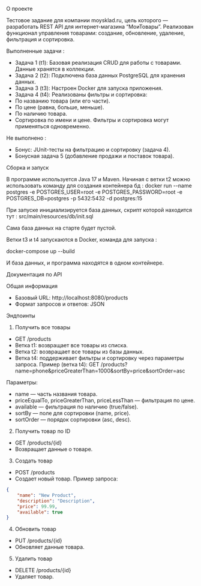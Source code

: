 О проекте

Тестовое задание для компании moysklad.ru, цель которого — разработать REST API для интернет-магазина “МоиТовары”. 
Реализован функционал управления товарами: создание, обновление, удаление, фильтрация и сортировка.

Выполненные задачи :

- Задача 1 (t1): Базовая реализация CRUD для работы с товарами. Данные хранятся в коллекции.
- Задача 2 (t2): Подключена база данных PostgreSQL для хранения данных.
- Задача 3 (t3): Настроен Docker для запуска приложения.
- Задача 4 (t4): Реализованы фильтры и сортировка:
 - По названию товара (или его части).
 - По цене (равна, больше, меньше).
 - По наличию товара.
 - Сортировка по имени и цене.
Фильтры и сортировка могут применяться одновременно.

Не выполнено :

- Бонус: JUnit-тесты на фильтрацию и сортировку (задача 4).
- Бонусная задача 5 (добавление продажи и поставок товара).

Сборка и запуск

В программе используется Java 17 и Maven.
Начиная с ветки t2 можно использовать команду для создания контейнера бд :
docker run --name postgres -e POSTGRES_USER=root -e POSTGRES_PASSWORD=root -e POSTGRES_DB=postgres -p 5432:5432 -d postgres:15

При запуске инициализируется база данных, скрипт которой находится тут : src/main/resources/db/init.sql

Сама база данных на старте будет пустой.

Ветки t3 и t4 запускаются в Docker, команда для запуска :

docker-compose up --build

И база данных, и программа находятся в одном контейнере.

Документация по API

Общая информация

- Базовый URL: http://localhost:8080/products
- Формат запросов и ответов: JSON

Эндпоинты

1. Получить все товары
- GET /products
- Ветка t1: возвращает все товары из списка.
- Ветка t2: возвращает все товары из базы данных.
- Ветка t4: поддерживает фильтры и сортировку через параметры запроса.
Пример (ветка t4):
 GET /products?name=phone&priceGreaterThan=1000&sortBy=price&sortOrder=asc

Параметры:
- name — часть названия товара.
- priceEqualTo, priceGreaterThan, priceLessThan — фильтрация по цене.
- available — фильтрация по наличию (true/false).
- sortBy — поле для сортировки (name, price).
- sortOrder — порядок сортировки (asc, desc).

2. Получить товар по ID
- GET /products/{id}
- Возвращает данные о товаре.
3. Создать товар
- POST /products
- Создает новый товар. Пример запроса: 
```json
{
    "name": "New Product",
    "description": "Description",
    "price": 99.99,
    "available": true
}
```

4. Обновить товар
- PUT /products/{id}
- Обновляет данные товара.
5. Удалить товар
- DELETE /products/{id}
- Удаляет товар.



